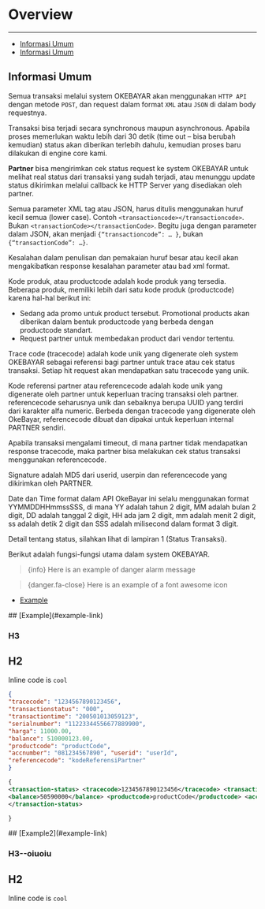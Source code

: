# Overview

---

- [Informasi Umum](#section-1)
- [Informasi Umum](#section-2)

<a name="section-1"></a>
## Informasi Umum

Semua transaksi melalui system OKEBAYAR akan menggunakan `HTTP API` dengan metode `POST`, dan request dalam format `XML` atau `JSON` di dalam body requestnya.

Transaksi bisa terjadi secara synchronous maupun asynchronous. Apabila proses memerlukan waktu lebih dari 30 detik (time out – bisa berubah kemudian) status akan diberikan terlebih dahulu, kemudian proses baru dilakukan di engine core kami.

<b>Partner</b>  bisa mengirimkan cek status request ke system OKEBAYAR untuk melihat real status dari transaksi yang sudah terjadi, atau menunggu update status dikirimkan melalui callback ke HTTP Server yang disediakan oleh partner.

Semua parameter XML tag atau JSON, harus ditulis menggunakan huruf kecil semua (lower case). Contoh `<transactioncode></transactioncode>`. Bukan `<transactionCode></transactionCode>`. Begitu juga dengan parameter dalam JSON, akan menjadi `{“transactioncode”: … }`, bukan
`{“transactionCode”: …}`.

Kesalahan dalam penulisan dan pemakaian huruf besar atau kecil akan mengakibatkan response kesalahan parameter atau bad xml format.

Kode produk, atau productcode adalah kode produk yang tersedia. Beberapa produk, memiliki lebih dari satu kode produk (productcode) karena hal-hal berikut ini:
-	Sedang ada promo untuk product tersebut. Promotional products akan diberikan dalam bentuk productcode yang berbeda dengan productcode standart.
-	Request partner untuk membedakan product dari vendor tertentu.

Trace code (tracecode) adalah kode unik yang digenerate oleh system OKEBAYAR sebagai referensi bagi partner untuk trace atau cek status transaksi. Setiap hit request akan mendapatkan satu tracecode yang unik.

Kode referensi partner atau referencecode adalah kode unik yang digenerate oleh partner untuk keperluan tracing transaksi oleh partner. referencecode seharusnya unik dan sebaiknya berupa UUID yang terdiri dari karakter alfa numeric. Berbeda dengan tracecode yang digenerate oleh OkeBayar, referencecode dibuat dan dipakai untuk keperluan internal PARTNER sendiri.

Apabila transaksi mengalami timeout, di mana partner tidak mendapatkan response tracecode, maka partner bisa melakukan cek status transaksi menggunakan referencecode.

Signature adalah MD5 dari userid, userpin dan referencecode yang dikirimkan oleh PARTNER.

Date dan Time format dalam API OkeBayar ini selalu menggunakan format YYMMDDHHmmssSSS, di mana YY adalah tahun 2 digit, MM adalah bulan 2 digit, DD adalah tanggal 2 digit, HH ada jam 2 digit, mm adalah menit 2 digit, ss adalah detik 2 digit dan SSS adalah milisecond dalam format 3 digit.

Detail tentang status, silahkan lihat di lampiran 1 (Status Transaksi).

Berikut adalah fungsi-fungsi utama dalam system OKEBAYAR.



> {info} Here is an example of danger alarm message

<!-- ![alt](https://i.ibb.co/9sJZqpX/android-kotlin-wallpaper.png) -->

> {danger.fa-close} Here is an example of a font awesome icon


- [Example](#example-link)

<a name="example-link">
## [Example](#example-link)

### H3
## H2
Inline code is `cool`


```json
{
"tracecode": "1234567890123456", 
"transactionstatus": "000", 
"transactiontime": "200501013059123", 
"serialnumber": "11223344556677889900", 
"harga": 11000.00,
"balance": 510000123.00, 
"productcode": "productCode", 
"accnumber": "081234567890", "userid": "userId",
"referencecode": "kodeReferensiPartner" 
}

```
```xml
{
<transaction-status> <tracecode>1234567890123456</tracecode> <transactionstatus>000</transactionstatus> <transactiontime>YYMMddHHmmssSSS</transactiontime> <serialnumber>11223344556677889900</serialnumber> <harga>110000</harga>
<balance>50590000</balance> <productcode>productCode</productcode> <accnumber>081234567890</accnumber> <userid>userId</userid> <referencecode>kodeReferensiPartner</referencecode>
</transaction-status>

}

```




<a name="section-2">
## [Example2](#example-link)

### H3--oiuoiu
## H2
Inline code is `cool`